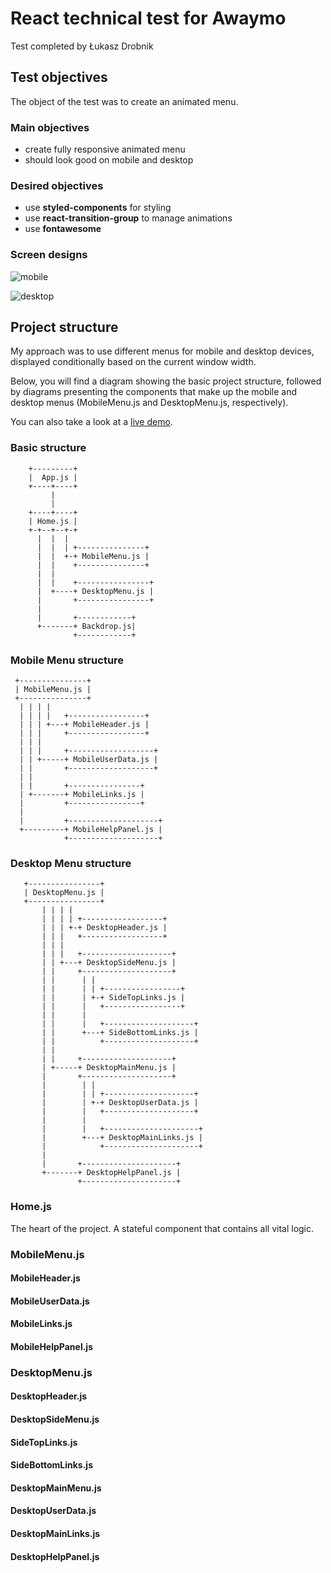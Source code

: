 # React technical test for Awaymo

Test completed by Łukasz Drobnik

## Test objectives

The object of the test was to create an animated menu.

### Main objectives

- create fully responsive animated menu 
- should look good on mobile and desktop

### Desired objectives

- use **styled-components** for styling
- use **react-transition-group** to manage animations
- use **fontawesome**

### Screen designs
![mobile](<https://raw.githubusercontent.com/Awaymo/react-technical-test/master/design/mobile.png>)

![desktop](<https://raw.githubusercontent.com/Awaymo/react-technical-test/master/design/desktop.png>)

## Project structure

My approach was to use different menus for mobile and desktop devices, displayed conditionally based on the current window width.

Below, you will find a diagram showing the basic project structure, followed by diagrams presenting the components that make up the mobile and desktop menus (MobileMenu.js and DesktopMenu.js, respectively).

You can also take a look at a [live demo](https://react-awaymo-test.netlify.com/).

### Basic structure

        +---------+
        |  App.js |
        +----+----+
             |
             |
        +----+----+
        | Home.js |
        +-+--+--+-+
          |  |  |
          |  |  | +---------------+
          |  |  +-+ MobileMenu.js |
          |  |    +---------------+
          |  |
          |  |    +----------------+
          |  +----+ DesktopMenu.js |
          |       +----------------+
          |
          |       +------------+
          +-------+ Backdrop.js|
                  +------------+

### Mobile Menu structure

     +---------------+
     | MobileMenu.js |
     +---------------+
      | | | |
      | | | |   +-----------------+
      | | | +---+ MobileHeader.js |
      | | |     +-----------------+
      | | |
      | | |     +-------------------+
      | | +-----+ MobileUserData.js |
      | |       +-------------------+
      | |
      | |       +----------------+
      | +-------+ MobileLinks.js |
      |         +----------------+
      |
      |         +--------------------+
      +---------+ MobileHelpPanel.js |
                +--------------------+

### Desktop Menu structure


       +----------------+
       | DesktopMenu.js |
       +----------------+
           | | | |
           | | | | +------------------+
           | | | +-+ DesktopHeader.js |
           | | |   +------------------+
           | | |
           | | |   +--------------------+
           | | +---+ DesktopSideMenu.js |
           | |     +--------------------+
           | |      | |
           | |      | | +-----------------+
           | |      | +-+ SideTopLinks.js |
           | |      |   +-----------------+
           | |      |
           | |      |   +--------------------+
           | |      +---+ SideBottomLinks.js |
           | |          +--------------------+
           | |
           | |     +--------------------+
           | +-----+ DesktopMainMenu.js |
           |       +--------------------+
           |        | |
           |        | | +--------------------+
           |        | +-+ DesktopUserData.js |
           |        |   +--------------------+
           |        |
           |        |   +---------------------+
           |        +---+ DesktopMainLinks.js |
           |            +---------------------+
           |
           |       +---------------------+
           +-------+ DesktopHelpPanel.js |
                   +---------------------+

### Home.js

The heart of the project. A stateful component that contains all vital logic.

### MobileMenu.js

#### MobileHeader.js

#### MobileUserData.js

#### MobileLinks.js

#### MobileHelpPanel.js

### DesktopMenu.js

#### DesktopHeader.js

#### DesktopSideMenu.js

#### SideTopLinks.js

#### SideBottomLinks.js

#### DesktopMainMenu.js

#### DesktopUserData.js

#### DesktopMainLinks.js

#### DesktopHelpPanel.js










